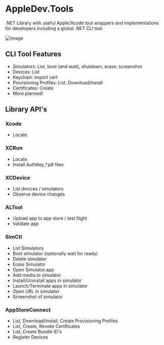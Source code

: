 # AppleDev.Tools

.NET Library with useful Apple/Xcode tool wrappers and implementations for developers including a global .NET CLI tool

![image](https://user-images.githubusercontent.com/271950/231289451-0db771e3-c2f6-4b85-a3ea-e80c70439d48.png)

## CLI Tool Features
- Simulators: List, boot (and wait), shutdown, erase, screenshot
- Devices: List
- Keychain: Import cert
- Provisioning Profiles: List, Download/Install
- Certificates: Create
- More planned!

## Library API's

### Xcode
- Locate

### XCRun
- Locate
- Install AuthKey_*.p8 files

### XCDevice
- List devices / simulators
- Observe device changes

### ALTool
- Upload app to app store / test flight
- Validate app

### SimCtl
- List Simulators
- Boot simulator (optionally wait for ready)
- Delete simulator
- Erase Simulator
- Open Simulator.app
- Add media to simulator
- Install/Uninstall apps in simulator
- Launch/Terminate apps in simulator
- Open URL in simulator
- Screenshot of simulator

### AppStoreConnect
- List, Download/Install, Create Provisioning Profiles
- List, Create, Revoke Certificates
- List, Create Bundle ID's
- Register Devices
